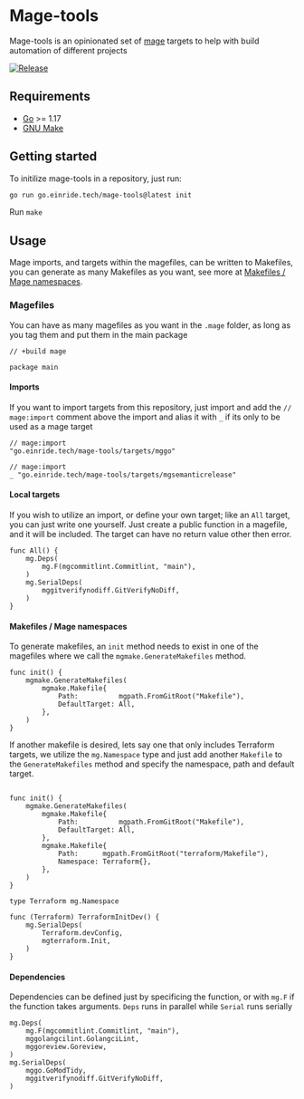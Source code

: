 Mage-tools
==========

Mage-tools is an opinionated set of [mage](https://github.com/magefile/mage) targets to help with build automation of different projects

[![Release](https://github.com/einride/mage-tools/actions/workflows/release.yml/badge.svg)](https://github.com/einride/mage-tools/actions/workflows/release.yml)

Requirements
------------

-	[Go](https://golang.org/doc/install) >= 1.17
-	[GNU Make](https://www.gnu.org/software/make/)

Getting started
---------------

To initilize mage-tools in a repository, just run:

```bash
go run go.einride.tech/mage-tools@latest init
```

Run `make`

Usage
-----

Mage imports, and targets within the magefiles, can be written to Makefiles, you can generate as many Makefiles as you want, see more at [Makefiles / Mage namespaces](https://github.com/einride/mage-tools#makefiles--mage-namespaces).

### Magefiles

You can have as many magefiles as you want in the `.mage` folder, as long as you tag them and put them in the main package

```golang
// +build mage

package main
```

#### Imports

If you want to import targets from this repository, just import and add the `// mage:import` comment above the import and alias it with `_` if its only to be used as a mage target

```golang
// mage:import
"go.einride.tech/mage-tools/targets/mggo"

// mage:import
_ "go.einride.tech/mage-tools/targets/mgsemanticrelease"
```

#### Local targets

If you wish to utilize an import, or define your own target; like an `All` target, you can just write one yourself. Just create a public function in a magefile, and it will be included. The target can have no return value other then error.

```golang
func All() {
	mg.Deps(
		mg.F(mgcommitlint.Commitlint, "main"),
	)
	mg.SerialDeps(
		mggitverifynodiff.GitVerifyNoDiff,
	)
}
```

#### Makefiles / Mage namespaces

To generate makefiles, an `init` method needs to exist in one of the magefiles where we call the `mgmake.GenerateMakefiles` method.

```golang
func init() {
	mgmake.GenerateMakefiles(
		mgmake.Makefile{
			Path:          mgpath.FromGitRoot("Makefile"),
			DefaultTarget: All,
		},
	)
}
```

If another makefile is desired, lets say one that only includes Terraform targets, we utilize the `mg.Namespace` type and just add another `Makefile` to the `GenerateMakefiles` method and specify the namespace, path and default target.

```golang

func init() {
	mgmake.GenerateMakefiles(
		mgmake.Makefile{
			Path:          mgpath.FromGitRoot("Makefile"),
			DefaultTarget: All,
		},
		mgmake.Makefile{
			Path:      mgpath.FromGitRoot("terraform/Makefile"),
			Namespace: Terraform{},
		},
	)
}

type Terraform mg.Namespace

func (Terraform) TerraformInitDev() {
	mg.SerialDeps(
		Terraform.devConfig,
		mgterraform.Init,
	)
}
```

#### Dependencies

Dependencies can be defined just by specificing the function, or with `mg.F` if the function takes arguments. `Deps` runs in parallel while `Serial` runs serially

```golang
mg.Deps(
	mg.F(mgcommitlint.Commitlint, "main"),
	mggolangcilint.GolangciLint,
	mggoreview.Goreview,
)
mg.SerialDeps(
	mggo.GoModTidy,
	mggitverifynodiff.GitVerifyNoDiff,
)
```

